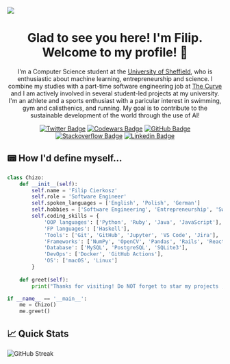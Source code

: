 ![](https://visitcount.itsvg.in/api?id=chizo4&label=Profile%20Views&color=12&icon=1&pretty=true)

<h1 align="center">
  Glad to see you here! I'm Filip. Welcome to my profile! 🤝
</h1>

<p align="center">
  I'm a Computer Science student at the <a href="https://www.sheffield.ac.uk/">University of Sheffield</a>, who is enthusiastic about machine learning, entrepreneurship and science. I combine my studies with a part-time software engineering job at <a href="https://thecurve.io/">The Curve</a> and I am actively involved in several student-led projects at my university. I'm an athlete and a sports enthusiast with a paricular interest in swimming, gym and calisthenics, and running. My goal is to contribute to the sustainable development of the world through the use of AI!
</p>

<div align="center">

  [![Twitter Badge](https://img.shields.io/badge/Twitter-00ACEE?style=for-the-badge&logo=twitter&logoColor=white)](https://twitter.com/cierkoszfilip)
  [![Codewars Badge](https://img.shields.io/badge/Codewars-FF0000?style=for-the-badge&logo=codewars&logoColor=white)](https://www.codewars.com/users/chizo4)
  [![GitHub Badge](https://img.shields.io/badge/GitHub-12100E?style=for-the-badge&logo=github&logoColor=white)](https://github.com/chizo4)
  [![Stackoverflow Badge](https://img.shields.io/badge/stackoverflow-FF4500?style=for-the-badge&logo=stackoverflow&logoColor=white)](https://stackoverflow.com/users/16192228/chizo4)
  [![Linkedin Badge](https://img.shields.io/badge/Linkedin-0077B5?style=for-the-badge&logo=linkedin&logoColor=white)](https://www.linkedin.com/in/filip-cierkosz/)

</div>

## 📟 How I'd define myself...

```python
class Chizo:
    def __init__(self):
        self.name = 'Filip Cierkosz'
        self.role = 'Software Engineer'
        self.spoken_languages = ['English', 'Polish', 'German']
        self.hobbies = ['Software Engineering', 'Entrepreneurship', 'Swimming']
        self.coding_skills = {
            'OOP languages': ['Python', 'Ruby', 'Java', 'JavaScript'],
            'FP languages': ['Haskell'],
            'Tools': ['Git', 'GitHub', 'Jupyter', 'VS Code', 'Jira'],
            'Frameworks': ['NumPy', 'OpenCV', 'Pandas', 'Rails', 'React', 'Bootstrap', 'Tailwind'],
            'Database': ['MySQL', 'PostgreSQL', 'SQLite3'],
            'DevOps': ['Docker', 'GitHub Actions'],
            'OS': ['macOS', 'Linux']
        }
        
    def greet(self):
        print("Thanks for visiting! Do NOT forget to star my projects ;)")

if __name__ == '__main__':
    me = Chizo()
    me.greet()
```

## 📈 Quick Stats
![GitHub Streak](http://github-readme-streak-stats.herokuapp.com?user=chizo4&theme=highcontrast&background=000000)
